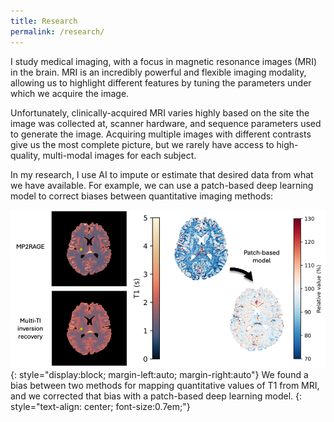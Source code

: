 ```yaml
---
title: Research
permalink: /research/
---
```


I study medical imaging, with a focus in magnetic resonance images (MRI) in the brain. MRI is an incredibly powerful and flexible imaging modality, allowing us to highlight different features by tuning the parameters under which we acquire the image.

Unfortunately, clinically-acquired MRI varies highly based on the site the image was collected at, scanner hardware, and sequence parameters used to generate the image. Acquiring multiple images with different contrasts give us the most complete picture, but we rarely have access to high-quality, multi-modal images for each subject.

In my research, I use AI to impute or estimate that desired data from what we have available. For example, we can use a patch-based deep learning model to correct biases between quantitative imaging methods:

![Quantitative T1 bias correction model](/assets/images/journal_headers/mp2rage_model.png){: style="display:block; margin-left:auto; margin-right:auto"} 
We found a bias between two methods for mapping quantitative values of T1 from MRI, and we corrected that bias with a patch-based deep learning model.
{: style="text-align: center; font-size:0.7em;"}